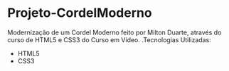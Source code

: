 # Projeto-CordelModerno
Modernização de um Cordel Moderno feito por Milton Duarte, através do curso de HTML5 e CSS3 do Curso em Vídeo.
.Tecnologias Utilizadas:
- HTML5
- CSS3 
